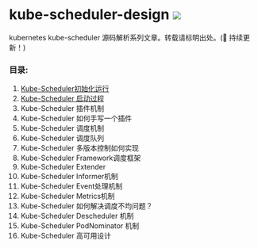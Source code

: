 # kube-scheduler-design ![](https://visitor-badge.glitch.me/badge?page_id=kerthcet.kube-scheduler-design)
kubernetes kube-scheduler 源码解析系列文章。转载请标明出处。(🌱 持续更新！)

<!-- ![image](https://github.com/kerthcet/KubernetesSchedulingDesign/blob/main/snapshots/wechat.jpeg) -->

 ### 目录:
1. [Kube-Scheduler初始化运行](https://github.com/kerthcet/kube-scheduler-design/blob/main/articles/RunCommand.md)
2. [Kube-Scheduler 启动过程](https://github.com/kerthcet/kube-scheduler-design/blob/main/articles/StartScheduler.md)
3. Kube-Scheduler 插件机制
4. Kube-Scheduler 如何手写一个插件
5. Kube-Scheduler 调度机制
6. Kube-Scheduler 调度队列
7. Kube-Scheduler 多版本控制如何实现
8. Kube-Scheduler Framework调度框架
9. Kube-Scheduler Extender
10. Kube-Scheduler Informer机制
11. Kube-Scheduler Event处理机制
12. Kube-Scheduler Metrics机制
13. Kube-Scheduler 如何解决调度不均问题？
14. Kube-Scheduler Descheduler 机制
15. Kube-Scheduler PodNominator 机制
16. Kube-Scheduler 高可用设计